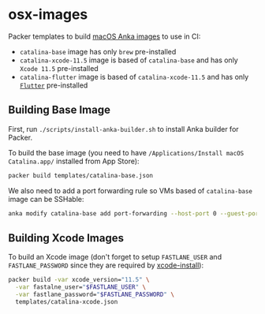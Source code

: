 # osx-images

Packer templates to build [macOS Anka images](https://veertu.com/anka-technology/) to use in CI:

  * `catalina-base` image has only `brew` pre-installed
  * `catalina-xcode-11.5` image is based of `catalina-base` and has only `Xcode 11.5` pre-installed
  * `catalina-flutter` image is based of `catalina-xcode-11.5` and has only [`Flutter`](https://flutter.dev/) pre-installed

## Building Base Image

First, run `./scripts/install-anka-builder.sh` to install Anka builder for Packer.

To build the base image (you need to have `/Applications/Install macOS Catalina.app/` installed from App Store):

```bash
packer build templates/catalina-base.json
```

We also need to add a port forwarding rule so VMs based of `catalina-base` image can be SSHable:

```bash
anka modify catalina-base add port-forwarding --host-port 0 --guest-port 22 ssh
```

## Building Xcode Images

To build an Xcode image (don't forget to setup `FASTLANE_USER` and `FASTLANE_PASSWORD` since they are required by
[xcode-install](https://github.com/KrauseFx/xcode-install#usage)):

```bash
packer build -var xcode_version="11.5" \
  -var fastalne_user="$FASTLANE_USER" \
  -var fastlane_password="$FASTLANE_PASSWORD" \
  templates/catalina-xcode.json
```
